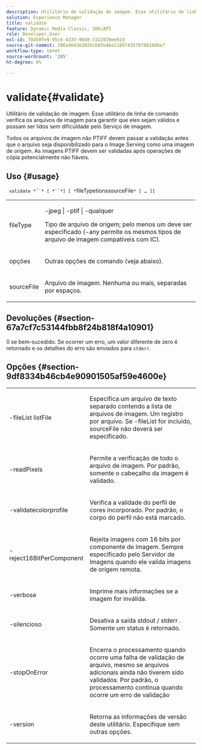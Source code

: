 ```yaml
---
description: Utilitário de validação de imagem. Esse utilitário de linha de comando verifica os arquivos de imagem para garantir que eles sejam válidos e possam ser lidos sem dificuldade pelo Serviço de imagem.
solution: Experience Manager
title: validate
feature: Dynamic Media Classic, SDK/API
role: Developer,User
exl-id: 78d50fe9-95c6-4335-98d8-3322839ee02d
source-git-commit: 206e4643e3926cb85b4be2189743578f88180be7
workflow-type: tm+mt
source-wordcount: '285'
ht-degree: 0%

---
```


# validate{#validate}

Utilitário de validação de imagem. Esse utilitário de linha de comando verifica os arquivos de imagem para garantir que eles sejam válidos e possam ser lidos sem dificuldade pelo Serviço de imagem.

Todos os arquivos de imagem não PTIFF devem passar a validação antes que o arquivo seja disponibilizado para o Image Serving como uma imagem de origem. As imagens PTIFF devem ser validadas após operações de cópia potencialmente não fiáveis.

## Uso {#usage}

` validate *``* [ *``*] [ *`fileTypetionssourceFile`* [ … ]]`

<table id="simpletable_D2C6B20E1007433AB4184A73046A44F0"> 
 <tr class="strow"> 
  <td class="stentry"> <p> <span class="codeph"> <span class="varname"> fileType  </span> </span> </p> </td> 
  <td class="stentry"> <p> <span class="codeph"> -jpeg | -ptif | -qualquer  </span> </p> <p>Tipo de arquivo de origem; pelo menos um deve ser especificado (-any permite os mesmos tipos de arquivo de imagem compatíveis com IC). </p> </td> 
 </tr> 
 <tr class="strow"> 
  <td class="stentry"> <p> <span class="codeph"> <span class="varname"> opções  </span> </span> </p> </td> 
  <td class="stentry"> <p>Outras opções de comando (veja abaixo). </p> </td> 
 </tr> 
 <tr class="strow"> 
  <td class="stentry"> <p> <span class="codeph"> <span class="varname"> sourceFile  </span> </span> </p> </td> 
  <td class="stentry"> <p> Arquivo de imagem. Nenhuma ou mais, separadas por espaços. </p> </td> 
 </tr> 
</table>

## Devoluções {#section-67a7cf7c53144fbb8f24b818f4a10901}

0 se bem-sucedido. Se ocorrer um erro, um valor diferente de zero é retornado e os detalhes do erro são enviados para `stderr`.

## Opções {#section-9df8334b46cb4e90901505af59e4600e}

<table id="simpletable_004B1A29BDFD40A9B89E4CBD23119B3F"> 
 <tr class="strow"> 
  <td class="stentry"> <p> <span class="codeph"> -fileList  <span class="varname"> listFile  </span> </span> </p> </td> 
  <td class="stentry"> <p>Especifica um arquivo de texto separado contendo a lista de arquivos de imagem. Um registro por arquivo. Se <span class="codeph"> -fileList </span> for incluído, <span class="varname"> sourceFile </span> não deverá ser especificado. </p> </td> 
 </tr> 
 <tr class="strow"> 
  <td class="stentry"> <p> <span class="codeph"> -readPixels  </span> </p> </td> 
  <td class="stentry"> <p>Permite a verificação de todo o arquivo de imagem. Por padrão, somente o cabeçalho da imagem é validado. </p> </td> 
 </tr> 
 <tr class="strow"> 
  <td class="stentry"> <p> <span class="codeph"> -validatecolorprofile  </span> </p> </td> 
  <td class="stentry"> <p>Verifica a validade do perfil de cores incorporado. Por padrão, o corpo do perfil não está marcado. </p> </td> 
 </tr> 
 <tr class="strow"> 
  <td class="stentry"> <p> <span class="codeph"> -reject16BitPerComponent  </span> </p> </td> 
  <td class="stentry"> <p> Rejeita imagens com 16 bits por componente de imagem. Sempre especificado pelo Servidor de Imagens quando ele valida imagens de origem remota. </p> </td> 
 </tr> 
 <tr class="strow"> 
  <td class="stentry"> <p> <span class="codeph"> -verbose  </span> </p> </td> 
  <td class="stentry"> <p> Imprime mais informações se a imagem for inválida. </p> </td> 
 </tr> 
 <tr class="strow"> 
  <td class="stentry"> <p> <span class="codeph"> -silencioso  </span> </p> </td> 
  <td class="stentry"> <p>Desativa a saída <span class="codeph"> stdout </span>/ <span class="codeph"> stderr </span>. Somente um status é retornado. </p> </td> 
 </tr> 
 <tr class="strow"> 
  <td class="stentry"> <p> <span class="codeph"> -stopOnError  </span> </p> </td> 
  <td class="stentry"> <p>Encerra o processamento quando ocorre uma falha de validação de arquivo, mesmo se arquivos adicionais ainda não tiverem sido validados. Por padrão, o processamento continua quando ocorre um erro de validação </p> </td> 
 </tr> 
 <tr class="strow"> 
  <td class="stentry"> <p> <span class="codeph"> -version  </span> </p> </td> 
  <td class="stentry"> <p>Retorna as informações de versão deste utilitário. Especifique sem outras opções. </p> </td> 
 </tr> 
</table>
